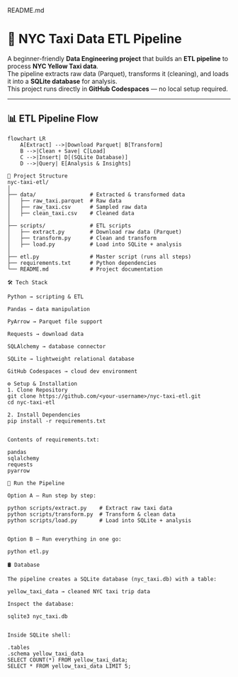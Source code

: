 README.md
# 🚖 NYC Taxi Data ETL Pipeline

A beginner-friendly **Data Engineering project** that builds an **ETL pipeline** to process **NYC Yellow Taxi data**.  
The pipeline extracts raw data (Parquet), transforms it (cleaning), and loads it into a **SQLite database** for analysis.  
This project runs directly in **GitHub Codespaces** — no local setup required.

---

## 📊 ETL Pipeline Flow

```mermaid
flowchart LR
    A[Extract] -->|Download Parquet| B[Transform]
    B -->|Clean + Save| C[Load]
    C -->|Insert| D[(SQLite Database)]
    D -->|Query| E[Analysis & Insights]

📂 Project Structure
nyc-taxi-etl/
│
├── data/                 # Extracted & transformed data
│   ├── raw_taxi.parquet  # Raw data
│   ├── raw_taxi.csv      # Sampled raw data
│   ├── clean_taxi.csv    # Cleaned data
│
├── scripts/              # ETL scripts
│   ├── extract.py        # Download raw data (Parquet)
│   ├── transform.py      # Clean and transform
│   ├── load.py           # Load into SQLite + analysis
│
├── etl.py                # Master script (runs all steps)
├── requirements.txt      # Python dependencies
└── README.md             # Project documentation

🛠️ Tech Stack

Python → scripting & ETL

Pandas → data manipulation

PyArrow → Parquet file support

Requests → download data

SQLAlchemy → database connector

SQLite → lightweight relational database

GitHub Codespaces → cloud dev environment

⚙️ Setup & Installation
1. Clone Repository
git clone https://github.com/<your-username>/nyc-taxi-etl.git
cd nyc-taxi-etl

2. Install Dependencies
pip install -r requirements.txt


Contents of requirements.txt:

pandas
sqlalchemy
requests
pyarrow

🚀 Run the Pipeline

Option A – Run step by step:

python scripts/extract.py    # Extract raw taxi data
python scripts/transform.py  # Transform & clean data
python scripts/load.py       # Load into SQLite + analysis


Option B – Run everything in one go:

python etl.py

🛢️ Database

The pipeline creates a SQLite database (nyc_taxi.db) with a table:

yellow_taxi_data → cleaned NYC taxi trip data

Inspect the database:

sqlite3 nyc_taxi.db


Inside SQLite shell:

.tables
.schema yellow_taxi_data
SELECT COUNT(*) FROM yellow_taxi_data;
SELECT * FROM yellow_taxi_data LIMIT 5;
